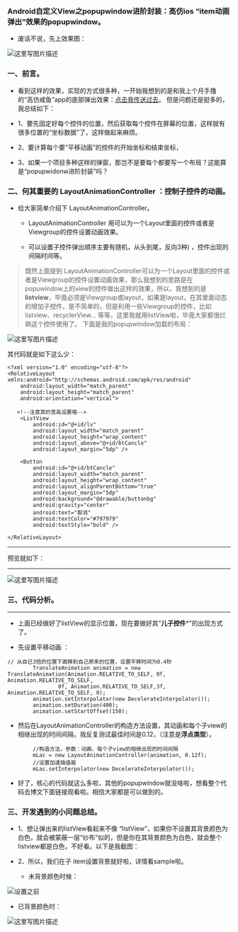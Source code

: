 ### Android自定义View之popupwindow进阶封装：高仿ios “item动画弹出”效果的popupwindow。


- 废话不说，先上效果图：


![这里写图片描述](http://img.blog.csdn.net/20170816161310779?watermark/2/text/aHR0cDovL2Jsb2cuY3Nkbi5uZXQveGg4NzAxODkyNDg=/font/5a6L5L2T/fontsize/400/fill/I0JBQkFCMA==/dissolve/70/gravity/SouthEast)



### 一、前言。


- 看到这样的效果，实现的方式很多种，一开始我想到的是和我上个月手撸的“高仿咸鱼”app的底部弹出效果：[点击我传送过去](http://blog.csdn.net/xh870189248/article/details/75949283)。 但是问题还是挺多的，我总结如下：

 - 1、要先固定好每个控件的位置，然后获取每个控件在屏幕的位置，这样就有很多位置的“坐标数据”了，这样做起来麻烦。
 
 - 2、要计算每个要“平移动画”的控件的开始坐标和结束坐标，

 - 3、如果一个项目多种这样的弹窗，那岂不是要每个都要写一个布局？这能算是“popupwidonw进阶封装”吗？



### 二、何其重要的 LayoutAnimationController ：控制子控件的动画。




- 给大家简单介绍下 LayoutAnimationController。
  
  - LayoutAnimationController 用可以为一个Layout里面的控件或者是Viewgroup的控件设置动画效果。
  
  - 可以设置子控件弹出顺序主要有随机，从头到尾，反向3种) ，控件出现的间隔时间等。
  



>  既然上面提到 LayoutAnimationController可以为一个Layout里面的控件或者是Viewgroup的控件设置动画效果，那么我想到的思路是在 popuwindow上的view的控件做出这样的效果，所以，我想到的是**listview**，毕竟必须是Viewgroup或layout，如果是layout，在其里面动态的增加子控件，是不简单的，但是利用一些Viewgroup的控件，比如 listview、recyclerView...  等等，这里我就用listView啦，毕竟大家都很烂熟这个控件使用了。 下面是我的popupwindow加载的布局：




![这里写图片描述](http://img.blog.csdn.net/20170816164836873?watermark/2/text/aHR0cDovL2Jsb2cuY3Nkbi5uZXQveGg4NzAxODkyNDg=/font/5a6L5L2T/fontsize/400/fill/I0JBQkFCMA==/dissolve/70/gravity/SouthEast)



其代码就是如下这么少：



```
<?xml version="1.0" encoding="utf-8"?>
<RelativeLayout xmlns:android="http://schemas.android.com/apk/res/android"
    android:layout_width="match_parent"
    android:layout_height="match_parent"
    android:orientation="vertical">

   <!--注意其的宽高设置哦-->
    <ListView
        android:id="@+id/lv"
        android:layout_width="match_parent"
        android:layout_height="wrap_content"
        android:layout_above="@+id/btCancle"
        android:layout_margin="5dp" />

    <Button
        android:id="@+id/btCancle"
        android:layout_width="match_parent"
        android:layout_height="wrap_content"
        android:layout_alignParentBottom="true"
        android:layout_margin="5dp"
        android:background="@drawable/buttonbg"
        android:gravity="center"
        android:text="取消"
        android:textColor="#797979"
        android:textStyle="bold" />

</RelativeLayout>
```


----------
预览就如下：


----------
![这里写图片描述](http://img.blog.csdn.net/20170816165154391?watermark/2/text/aHR0cDovL2Jsb2cuY3Nkbi5uZXQveGg4NzAxODkyNDg=/font/5a6L5L2T/fontsize/400/fill/I0JBQkFCMA==/dissolve/70/gravity/SouthEast)


### 三、代码分析。


----------
 
 - 上面已经做好了listView的显示位置，现在要做好其“**儿子控件***”的出现方式了。

 - 先设置平移动画 ：
   

```
// 从自已3倍的位置下面移到自己原来的位置，设置平移时间为0.4秒
        TranslateAnimation animation = new TranslateAnimation(Animation.RELATIVE_TO_SELF, 0f, Animation.RELATIVE_TO_SELF,
                0f, Animation.RELATIVE_TO_SELF,3f, Animation.RELATIVE_TO_SELF, 0);
        animation.setInterpolator(new DecelerateInterpolator());
        animation.setDuration(400);
        animation.setStartOffset(150);
```
- 然后在LayoutAnimationController的构造方法设置，其动画和每个子view的相继出现的时间间隔，我反复测试最佳时间是0.12，（注意是**浮点类型**）。

        

```     
        //构造方法，参数：动画、每个子view的相继出现的时间间隔
        mLac = new LayoutAnimationController(animation, 0.12f);
        //设置加速插值器
        mLac.setInterpolator(new DecelerateInterpolator());
```

- 好了，核心的代码就这么多啦，其他的popupwindow就没啥啦，想看整个代码去博文下面链接观看啦。相信大家都是可以做到的。
 



### 三、开发遇到的小问题总结。


- 1、想让弹出来的listView看起来不像 “listView”，如果你不设置其背景颜色为白色，就会被蒙蔽一层“纱布”似的，但是你在其背景颜色为白色，就会整个listview都是白色，不好看。以下是我截图：

- 2、所以，我们在子 item设置背景就好啦，详情看sample啦。


   - 未背景颜色时候：
  
![设置之前](http://img.blog.csdn.net/20170816172133086?watermark/2/text/aHR0cDovL2Jsb2cuY3Nkbi5uZXQveGg4NzAxODkyNDg=/font/5a6L5L2T/fontsize/400/fill/I0JBQkFCMA==/dissolve/70/gravity/SouthEast)


   - 已背景颜色时：
   

![这里写图片描述](http://img.blog.csdn.net/20170816172250321?watermark/2/text/aHR0cDovL2Jsb2cuY3Nkbi5uZXQveGg4NzAxODkyNDg=/font/5a6L5L2T/fontsize/400/fill/I0JBQkFCMA==/dissolve/70/gravity/SouthEast)


